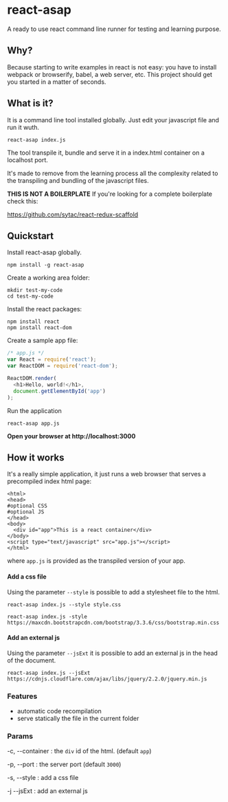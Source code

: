 # react-asap
A ready to use react command line runner for testing and learning purpose.

## Why?
Because starting to write examples in react is not easy: you have to install webpack or browserify, babel, a web server, etc. This project should get you started in a matter of seconds.


## What is it?
It is a command line tool installed globally. Just edit your javascript file and run it wuth.

```
react-asap index.js
```

The tool transpile it, bundle and serve it in a index.html container on a localhost port.

It's made to remove from the learning process all the complexity related to the transpiling and bundling of the javascript files.

**THIS IS NOT A BOILERPLATE**
If you're looking for a complete boilerplate check this:

https://github.com/sytac/react-redux-scaffold

## Quickstart

Install react-asap globally.

```
npm install -g react-asap
```

Create a working area folder:

```
mkdir test-my-code
cd test-my-code
```

Install the react packages:

```
npm install react
npm install react-dom
```

Create a sample app file:

```javascript
/* app.js */
var React = require('react');
var ReactDOM = require('react-dom');

ReactDOM.render(
  <h1>Hello, world!</h1>,
  document.getElementById('app')
);
```

Run the application

```
react-asap app.js
```

**Open your browser at http://localhost:3000**

## How it works
It's a really simple application, it just runs a web browser that serves a precompiled index html page:

```
<html>
<head>
#optional CSS
#optional JS
</head>
<body>
  <div id="app">This is a react container</div>
</body>
<script type="text/javascript" src="app.js"></script>
</html>
```

where `app.js` is provided as the transpiled version of your app.

#### Add a css file
Using the parameter `--style` is possible to add a stylesheet file to the html.

```
react-asap index.js --style style.css
```

```
react-asap index.js -style https://maxcdn.bootstrapcdn.com/bootstrap/3.3.6/css/bootstrap.min.css
```
#### Add an external js
Using the parameter `--jsExt` it is possible to add an external js in the head of the document.

```
react-asap index.js --jsExt https://cdnjs.cloudflare.com/ajax/libs/jquery/2.2.0/jquery.min.js
```

### Features

- automatic code recompilation
- serve statically the file in the current folder

### Params

-c, --container : the `div` id of the html. (default `app`)

-p, --port : the server port (default `3000`)

-s, --style : add a css file

-j --jsExt : add an external js
